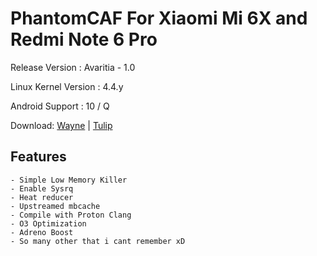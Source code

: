 # PhantomCAF For Xiaomi Mi 6X and Redmi Note 6 Pro
Release Version : Avaritia - 1.0 

Linux Kernel Version : 4.4.y

Android Support : 10 / Q


Download: [Wayne](https://semawur.com/qaZhQ4) | [Tulip](https://semawur.com/fCO4ifJV)

## Features
```
- Simple Low Memory Killer
- Enable Sysrq
- Heat reducer
- Upstreamed mbcache
- Compile with Proton Clang
- O3 Optimization
- Adreno Boost
- So many other that i cant remember xD
```
